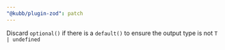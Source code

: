 ```yaml
---
"@kubb/plugin-zod": patch
---
```


Discard `optional()` if there is a `default()` to ensure the output type is not `T | undefined`
